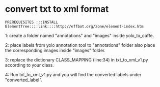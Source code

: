 # convert txt to xml format
```
PREREQUISITES :::INSTALL ElementTree::::link::::http://effbot.org/zone/element-index.htm

```
1:  create a folder named "annotations" and "images" inside yolo_to_caffe.

2:  place labels from yolo annotation tool to "annotations" folder also place the corresponding images inside "images" folder.

3:  replace the dictionary CLASS_MAPPING (line:34) in txt_to_xml_v1.py according to your class.

4:  Run txt_to_xml_v1.py and you will find the converted labels under "converted_label".

